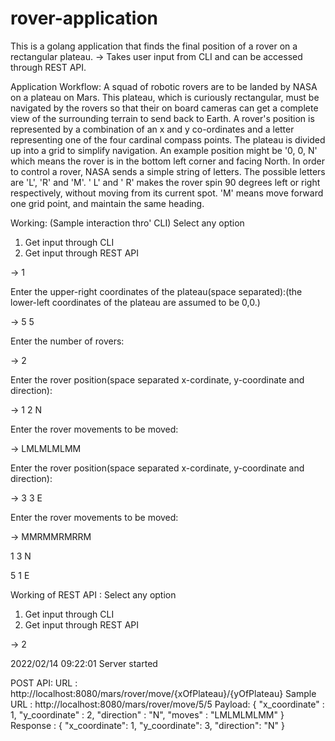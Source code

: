 # rover-application
This is a golang application that finds the final position of a rover on a rectangular plateau.
-> Takes user input from CLI and can be accessed through REST API.

Application Workflow:
A squad of robotic rovers are to be landed by NASA on a plateau on Mars.
This plateau, which is curiously rectangular, must be navigated by the rovers so that their on board cameras can get a complete view of the surrounding terrain to send back to Earth.
A rover's position is represented by a combination of an x and y co-ordinates and a letter representing one of the four cardinal compass points.
The plateau is divided up into a grid to simplify navigation. An example position might be '0, 0, N' which means the rover is in the bottom left corner and facing North.
In order to control a rover, NASA sends a simple string of letters. The possible letters are 'L', 'R' and 'M'. ' L' and ' R' makes the rover spin 90 degrees left or right respectively, without moving from its current spot.
'M' means move forward one grid point, and maintain the same heading.

Working: (Sample interaction thro' CLI)
Select any option
1. Get input through CLI
2. Get input through REST API

->  1

Enter the upper-right coordinates of the plateau(space separated):(the lower-left coordinates of the plateau are assumed to be 0,0.)

->  5 5

Enter the number of rovers:

->  2

Enter the rover position(space separated x-cordinate, y-coordinate and direction):

->  1 2 N

Enter the rover movements to be moved:

->  LMLMLMLMM

Enter the rover position(space separated x-cordinate, y-coordinate and direction):

->  3 3 E

Enter the rover movements to be moved:

-> MMRMMRMRRM

1 3 N

5 1 E

Working of REST API :
Select any option
1. Get input through CLI
2. Get input through REST API

-> 2

2022/02/14 09:22:01 Server started

POST API:
URL : http://localhost:8080/mars/rover/move/{xOfPlateau}/{yOfPlateau}
Sample URL : http://localhost:8080/mars/rover/move/5/5
Payload: 
{
    "x_coordinate" : 1,
    "y_coordinate" : 2,
    "direction" : "N",
    "moves" : "LMLMLMLMM"
}
Response : 
{
    "x_coordinate": 1,
    "y_coordinate": 3,
    "direction": "N"
}
